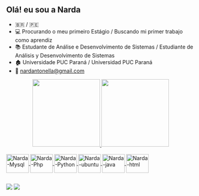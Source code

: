 ## Olá! eu sou a Narda
- 🇧🇷 / 🇵🇪
- 💻 Procurando o meu primeiro Estágio / Buscando mi primer trabajo como aprendiz
- 📚 Estudante de Análise e Desenvolvimento de Sistemas / Estudiante de Análisis y Desenvolvimento de Sistemas
- 🏚️ Universidade PUC Paraná / Universidad PUC Paraná
- 📧 nardantonella@gmail.com
 <div>
<div align="center">
  <a href="https://github.com/Narda-Antonella">
  <img height="180em" src="https://github-readme-stats.vercel.app/api?username=Narda-Antonella&show_icons=true&theme=dracula&include_all_commits=true&count_private=true"/>
  <img height="180em" src="https://github-readme-stats.vercel.app/api/top-langs/?username=Narda-Antonella&layout=compact&langs_count=7&theme=dracula"/>
</div>
<div style="display: inline_block"><br>
  <img align="center" alt="Narda-Mysql" height="50" width="60" src="https://cdn.jsdelivr.net/gh/devicons/devicon/icons/mysql/mysql-original-wordmark.svg">
  <img align="center" alt="Narda-Php" height="50" width="60" src="https://cdn.jsdelivr.net/gh/devicons/devicon/icons/php/php-original.svg">
  <img align="center" alt="Narda-Python" height="50" width="60" src="https://cdn.jsdelivr.net/gh/devicons/devicon/icons/python/python-original-wordmark.svg">
  <img align="center" alt="Narda-ubuntu" height="50" width="60" src="https://cdn.jsdelivr.net/gh/devicons/devicon/icons/ubuntu/ubuntu-plain.svg">
  <img align="center" alt="Narda-java" height="50" width="60" src="https://cdn.jsdelivr.net/gh/devicons/devicon/icons/java/java-original-wordmark.svg">
  <img align="center" alt="Narda-html" height="50" width="60" src="https://cdn.jsdelivr.net/gh/devicons/devicon/icons/html5/html5-plain-wordmark.svg">
  
  ##
  
</div>  
<a href ="mailto:nardantonella@gmail.com"target="_blank"><img src="https://img.shields.io/badge/-Gmail-%23333?style=for-the-badge&logo=gmail&logoColor=white" target="_blank"></a>
<a href="https://www.linkedin.com/in/nardaantonella/" target="_blank"><img src="https://img.shields.io/badge/LinkedIn-0077B5?style=for-the-badge&logo=linkedin&logoColor=white" target="_blank"></a>
</div>


